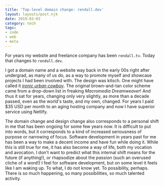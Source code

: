 ```yaml
---
title: 'Top-level domain change: rendall.dev'
layout: layouts/post.njk
date: 2019-03-03
category: tech
tags:
- code
- web
- meta
---
```

For years my website and freelance company has been `rendall.tv`. Today that changes to `rendall.dev`.

I got a domain name and a website way back in the early 00s right after undergrad, as many of us do, as a way to promote myself and showcase projects I had been involved with. The design was kitsch. One might have called it [*ironic urban cowboy*](https://web.archive.org/web/20180409221000/https://rendall.tv/). The original brown-and-tan color scheme came from a drop-down list in freaking *Macromedia _Dreamweaver_*! And thus it sat for years, changing only very slightly, as more than a decade passed, even as the world's taste, and my own, changed. For years I paid $35 USD per month to an aging hosting company and now I have superior service using Netlify.

The domain change and design change also corresponds to a personal shift in me that has been ongoing for some few years now. It is difficult to put into words, but it corresponds to a kind of increased seriousness of purpose or narrowing of focus. Software development in years past for me has been a way to make a decent income and have fun while doing it. While this is still true for me, it has also become a way of life, both my vocation and avocation. I don't want to predict what this internal shift means for the future (if anything!), or rhapsodize about the *passion* (such an overused cliche of a word!) I feel for software development, but on some level it feels like I am waking up. To what, I do not know yet. To possibility, perhaps. There is so much happening, so many possibilities, so much talented activity.